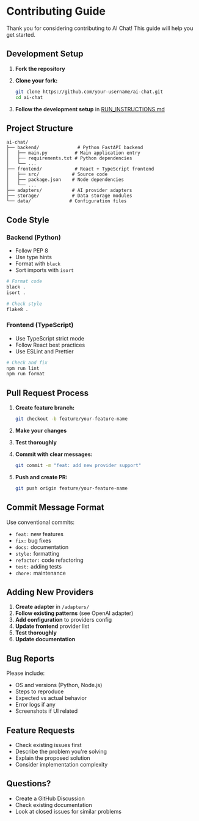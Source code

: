 # Contributing Guide

Thank you for considering contributing to AI Chat! This guide will help you get started.

## Development Setup

1. **Fork the repository**
2. **Clone your fork:**
   ```bash
   git clone https://github.com/your-username/ai-chat.git
   cd ai-chat
   ```

3. **Follow the development setup** in [RUN_INSTRUCTIONS.md](RUN_INSTRUCTIONS.md)

## Project Structure

```
ai-chat/
├── backend/              # Python FastAPI backend
│   ├── main.py          # Main application entry
│   ├── requirements.txt # Python dependencies
│   └── ...
├── frontend/            # React + TypeScript frontend
│   ├── src/            # Source code
│   ├── package.json    # Node dependencies
│   └── ...
├── adapters/           # AI provider adapters
├── storage/            # Data storage modules
└── data/              # Configuration files
```

## Code Style

### Backend (Python)
- Follow PEP 8
- Use type hints
- Format with `black`
- Sort imports with `isort`

```bash
# Format code
black .
isort .

# Check style
flake8 .
```

### Frontend (TypeScript)
- Use TypeScript strict mode
- Follow React best practices
- Use ESLint and Prettier

```bash
# Check and fix
npm run lint
npm run format
```

## Pull Request Process

1. **Create feature branch:**
   ```bash
   git checkout -b feature/your-feature-name
   ```

2. **Make your changes**
3. **Test thoroughly**
4. **Commit with clear messages:**
   ```bash
   git commit -m "feat: add new provider support"
   ```

5. **Push and create PR:**
   ```bash
   git push origin feature/your-feature-name
   ```

## Commit Message Format

Use conventional commits:
- `feat:` new features
- `fix:` bug fixes
- `docs:` documentation
- `style:` formatting
- `refactor:` code refactoring
- `test:` adding tests
- `chore:` maintenance

## Adding New Providers

1. **Create adapter** in `/adapters/`
2. **Follow existing patterns** (see OpenAI adapter)
3. **Add configuration** to providers config
4. **Update frontend** provider list
5. **Test thoroughly**
6. **Update documentation**

## Bug Reports

Please include:
- OS and versions (Python, Node.js)
- Steps to reproduce
- Expected vs actual behavior
- Error logs if any
- Screenshots if UI related

## Feature Requests

- Check existing issues first
- Describe the problem you're solving
- Explain the proposed solution
- Consider implementation complexity

## Questions?

- Create a GitHub Discussion
- Check existing documentation
- Look at closed issues for similar problems
